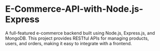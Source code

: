# E-Commerce-API-with-Node.js-Express
A full-featured e-commerce backend built using Node.js, Express.js, and MongoDB. This project provides RESTful APIs for managing products, users, and orders, making it easy to integrate with a frontend.
